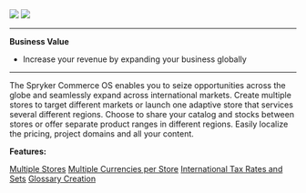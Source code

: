 <div class='feature-text'>
    <div class='feature-images'>
    <img class="light-mode" src="https://spryker.s3.eu-central-1.amazonaws.com/docs/Document+360/Capabilities+icons/light/Internationalization.svg"/>
    <img class="dark-mode" src="https://spryker.s3.eu-central-1.amazonaws.com/docs/Document+360/Capabilities+icons/dark/Internationalization.svg"/>
    </div>
    <div class="feature-text-wrap">

***
**Business Value**
* Increase your revenue by expanding your business globally
***
        
The Spryker Commerce OS enables you to seize opportunities across the globe and seamlessly expand across international markets. Create multiple stores to target different markets or launch one adaptive store that services several different regions. Choose to share your catalog and stocks between stores or offer separate product ranges in different regions. Easily localize the pricing, project domains and all your content.
</div>
</div>

**Features:**

<div>
<a class="feature-link" href="https://documentation.spryker.com/docs/en/multiple-stores">Multiple Stores</a>
<a class="feature-link" href="https://documentation.spryker.com/docs/en/multiple-currencies-per-store">Multiple Currencies per Store</a>
<a class="feature-link" href="https://documentation.spryker.com/docs/en/international-tax-rates-sets">International Tax Rates and Sets</a>
<a class="feature-link" href="https://documentation.spryker.com/docs/en/glossary">Glossary Creation</a>
</div>   
